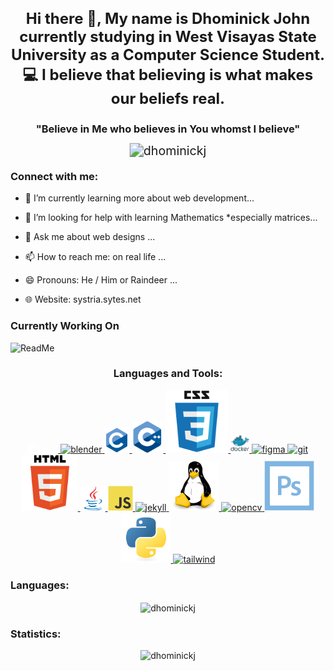 <h3 align="center" style = "font-size: 1.5rem" > Hi there 👋, My name is Dhominick John currently studying in West Visayas State University as a Computer Science Student. 💻 I believe that believing is what makes our beliefs real. </h3>


<!--
**DhominickJ/DhominickJ** is a ✨ _special_ ✨ repository because its `README.md` (this file) appears on your GitHub profile.

Here are some ideas to get you started:

- 🔭 I’m currently working on ...
- 🌱 I’m currently learning ...
- 👯 I’m looking to collaborate on ...
- 🤔 I’m looking for help with ...
- 💬 Ask me about ...
- 📫 How to reach me: ...
- 😄 Pronouns: ...
- ⚡ Fun fact: ...
-->

<!-- Template from rahuldkjain -->

<h3 align="center">"Believe in Me who believes in You whomst I believe" </h3>

<p align="center"> <img src="https://komarev.com/ghpvc/?username=dhominickj&label=Profile%20views&color=00ffff&style=flat" alt="dhominickj" style="scale: 1.4"/> </p>

<h3 align="left">Connect with me:</h3> 

<!-- - 🔭 I’m currently working on ...   -->
- 🌱 I’m currently learning more about web development...  
- 🤔 I’m looking for help with learning Mathematics *especially matrices...  
- 💬 Ask me about web designs ...  
- 📫 How to reach me: on real life ...  
- 😄 Pronouns: He / Him or Raindeer ...  

- 🌐 Website: systria.sytes.net

<!-- ![Hello](https://vercel.celsiusnarhwal.dev/api/dhominickj/dhominickj) -->

### Currently Working On
<!-- ![](https://vercel.celsiusnarhwal.dev/api/SyStrynyx/systrynyx.github.com)

 -->
![ReadMe](https://github-readme-stats.vercel.app/api/pin/?username=DhominickJ&repo=dhominickj.github.io)

<p align="left">
</p>

<h3 align="center">Languages and Tools:</h3>
<p align="center"> <a href="https://www.gnu.org/software/bash/" target="_blank" rel="noreferrer"> <img src="https://www.vectorlogo.zone/logos/gnu_bash/gnu_bash-icon.svg" alt="bash" width="80" height="80" style = "filter: brightness(0) saturate(100%) invert(100%) sepia(0%) saturate(0%) hue-rotate(93deg) brightness(103%) contrast(103%)" /> 
<!-- Added function in order to render the images in a different color -->
 </a> <a href="https://www.blender.org/" target="_blank" rel="noreferrer"> <img src="https://download.blender.org/branding/community/blender_community_badge_white.svg" alt="blender" width="60" height="60"/> </a> <a href="https://www.cprogramming.com/" target="_blank" rel="noreferrer"> <img src="https://raw.githubusercontent.com/devicons/devicon/master/icons/c/c-original.svg" alt="c" width="40" height="40"/> </a> <a href="https://www.w3schools.com/cpp/" target="_blank" rel="noreferrer"> <img src="https://raw.githubusercontent.com/devicons/devicon/master/icons/cplusplus/cplusplus-original.svg" alt="cplusplus" width="50" height="50"/> </a> <a href="https://www.w3schools.com/css/" target="_blank" rel="noreferrer"> <img src="https://raw.githubusercontent.com/devicons/devicon/master/icons/css3/css3-original-wordmark.svg" alt="css3" width="100" height="100"/> </a> <a href="https://www.docker.com/" target="_blank" rel="noreferrer"> <img src="https://raw.githubusercontent.com/devicons/devicon/master/icons/docker/docker-original-wordmark.svg" alt="docker" width="30" height="30"/> </a> <a href="https://www.figma.com/" target="_blank" rel="noreferrer"> <img src="https://www.vectorlogo.zone/logos/figma/figma-icon.svg" alt="figma" width="40" height="40"/> </a> <a href="https://git-scm.com/" target="_blank" rel="noreferrer"> <img src="https://www.vectorlogo.zone/logos/git-scm/git-scm-icon.svg" alt="git" width="80" height="80"/> </a> <a href="https://www.w3.org/html/" target="_blank" rel="noreferrer"> <img src="https://raw.githubusercontent.com/devicons/devicon/master/icons/html5/html5-original-wordmark.svg" alt="html5" width="90" height="90"/> </a> <a href="https://www.java.com" target="_blank" rel="noreferrer"> <img src="https://raw.githubusercontent.com/devicons/devicon/master/icons/java/java-original.svg" alt="java" width="40" height="40"/> </a> <a href="https://developer.mozilla.org/en-US/docs/Web/JavaScript" target="_blank" rel="noreferrer"> <img src="https://raw.githubusercontent.com/devicons/devicon/master/icons/javascript/javascript-original.svg" alt="javascript" width="40" height="40"/> </a> <a href="https://jekyllrb.com/" target="_blank" rel="noreferrer"> <img src="https://www.vectorlogo.zone/logos/jekyllrb/jekyllrb-icon.svg" alt="jekyll" width="40" height="40"/> </a> <a href="https://www.linux.org/" target="_blank" rel="noreferrer"> <img src="https://raw.githubusercontent.com/devicons/devicon/master/icons/linux/linux-original.svg" alt="linux" width="80" height="80"/> </a>  </a> <a href="https://opencv.org/" target="_blank" rel="noreferrer"> <img src="https://www.vectorlogo.zone/logos/opencv/opencv-icon.svg" alt="opencv" width="40" height="40"/> </a> <a href="https://www.photoshop.com/en" target="_blank" rel="noreferrer"> <img src="https://raw.githubusercontent.com/devicons/devicon/master/icons/photoshop/photoshop-line.svg" alt="photoshop" width="80" height="80"/> </a> <a href="https://www.python.org" target="_blank" rel="noreferrer"> <img src="https://raw.githubusercontent.com/devicons/devicon/master/icons/python/python-original.svg" alt="python" width="80" height="80"/> </a> <a href="https://tailwindcss.com/" target="_blank" rel="noreferrer"> <img src="https://www.vectorlogo.zone/logos/tailwindcss/tailwindcss-icon.svg" alt="tailwind" width="40" height="40"/> </a> </p>

### Languages: 
<center> <p><img align="center" src="https://github-readme-stats.vercel.app/api/top-langs?username=dhominickj&show_icons=true&locale=en&layout=compact" alt="dhominickj" /></p> </center>

### Statistics:
<center> <p><img src="https://github-readme-stats.vercel.app/api?username=dhominickj&show_icons=true&locale=en" alt="dhominickj" /></p> </center>

<!-- ### Recent Activities
<p><img align="center" src="https://github-readme-streak-stats.herokuapp.com/?user=dhominickj&" alt="dhominickj" /></p> -->
